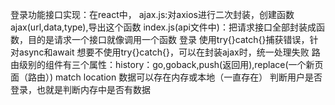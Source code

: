 
登录功能接口实现：在react中，
ajax.js:对axios进行二次封装，创建函数ajax(url,data,type),导出这个函数
index.js(api文件中)：把请求接口全部封装成函数，目的是请求一个接口就像调用一个函数
    登录
      使用try{}catch{}捕获错误，针对async和await
      想要不使用try{}catch{}，可以在封装ajax时，统一处理失败
    路由级别的组件有三个属性：history：go,goback,push(返回用),replace(一个新页面（路由）)
                             match
                             location
    数据可以存在内存或本地（一直存在）
    判断用户是否登录，也就是判断内存中是否有数据
